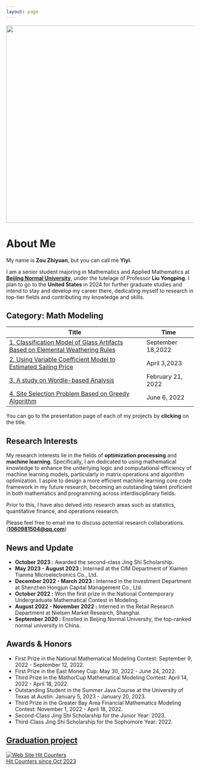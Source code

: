 ```yaml
---
layout: page
---
```



<img src="./zhiyuan.jpg" class="floatpic" width="806" height="530">

# About Me

My name is **Zou Zhiyuan**, but you can call me **Yiyi**. 

I am a senior student majoring in Mathematics and Applied Mathematics at [**Beijing Normal University**](https://www.bnu.edu.cn/), under the tutelage of Professor **Liu Yongping**. I plan to go to the **United States** in 2024 for further graduate studies and intend to stay and develop my career there, dedicating myself to research in top-tier fields and contributing my knowledge and skills.

## Category: Math Modeling

| Title | Time |
|---------|---------|
| [<u>1. Classification Model of Glass Artifacts Based on Elemental Weathering Rules</u>](https://yiyiyuan0225.github.io/blogs/m1/) | September 18,2022 |
| [<u>2. Using Variable Coefficient Model to Estimated Sailing Price</u>](https://yiyiyuan0225.github.io/blogs/m2/) | April 3,2023 |
| [<u>3. A study on Wordle-based Analysis</u>](https://yiyiyuan0225.github.io/blogs/m3/) | February 21, 2022 |
| [<u>4. Site Selection Problem Based on Greedy Algorithm</u>](https://yiyiyuan0225.github.io/blogs/m4/) | June 6, 2022 |

You can go to the presentation page of each of my projects by **clicking** on the title.

## Research Interests

My research interests lie in the fields of **optimization processing** and **machine learning**. Specifically, I am dedicated to using mathematical knowledge to enhance the underlying logic and computational efficiency of machine learning models, particularly in matrix operations and algorithm optimization. I aspire to design a more efficient machine learning core code framework in my future research, becoming an outstanding talent proficient in both mathematics and programming across interdisciplinary fields. 

Prior to this, I have also delved into research areas such as statistics, quantitative finance, and operations research.

Please feel free to email me to discuss potential research collaborations.(**1060981504@qq.com**)

## News and Update

- **October 2023 :** Awarded the second-class Jing Shi Scholarship.
- **May 2023 - August 2023 :** Interned at the CIM Department of Xiamen Tianma Microelectronics Co., Ltd.
- **December 2022 - March 2023 :** Interned in the Investment Department at Shenzhen Hongjun Capital Management Co., Ltd.
- **October 2022 :** Won the first prize in the National Contemporary Undergraduate Mathematical Contest in Modeling.
- **August 2022 - November 2022 :** Interned in the Retail Research Department at Nielsen Market Research, Shanghai.
- **September 2020 :** Enrolled in Beijing Normal University, the top-ranked normal university in China.


## Awards & Honors

- First Prize in the National Mathematical Modeling Contest: September 9, 2022 - September 12, 2022.
- First Prize in the East Money Cup: May 30, 2022 - June 24, 2022.
- Third Prize in the MathorCup Mathematical Modeling Contest: April 14, 2022 - April 18, 2022.
- Outstanding Student in the Summer Java Course at the University of Texas at Austin: January 5, 2023 - January 20, 2023.
- Third Prize in the Greater Bay Area Financial Mathematics Modeling Contest: November 1, 2022 - April 18, 2022.
- Second-Class Jing Shi Scholarship for the Junior Year: 2023.
- Third-Class Jing Shi Scholarship for the Sophomore Year: 2022.

## [Graduation project](https://yiyiyuan0225.github.io/blogs/bs/)

<a href="https://www.easycounter.com/">
<img src="https://www.easycounter.com/counter.php?sony0328"
border="0" alt="Web Site Hit Counters"></a>
<br><a href="https://www.easycounter.com/">Hit Counters  since Oct 2023</a>


